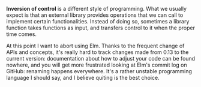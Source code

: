 **Inversion of control** is a different style of programming.
What we usually expect is that an external library provides operations
that we can call to implement certain functionalities. Instead of doing so,
sometimes a library function takes functions as input, and transfers control to
it when the proper time comes.

At this point I want to abort using Elm. Thanks to the frequent change of APIs and concepts,
it's really hard to track changes made from 0.13 to the current version:
documentation about how to adjust your code can be found nowhere,
and you will get more frustrated looking at Elm's commit log on GitHub: renaming happens everywhere.
It's a rather unstable programming language I should say, and I believe quiting is the best choice.
